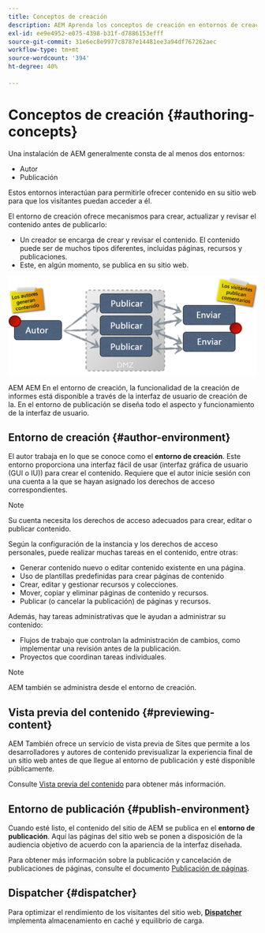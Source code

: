 ```yaml
---
title: Conceptos de creación
description: AEM Aprenda los conceptos de creación en entornos de creación, publicación y previsualización de, usando el autor.
exl-id: ee9e4952-e075-4398-b31f-d7886153efff
source-git-commit: 31e6ec8e9977c8787e14481ee3a94df767262aec
workflow-type: tm+mt
source-wordcount: '394'
ht-degree: 40%

---
```


# Conceptos de creación {#authoring-concepts}

Una instalación de AEM generalmente consta de al menos dos entornos:

* Autor
* Publicación

Estos entornos interactúan para permitirle ofrecer contenido en su sitio web para que los visitantes puedan acceder a él.

El entorno de creación ofrece mecanismos para crear, actualizar y revisar el contenido antes de publicarlo:

* Un creador se encarga de crear y revisar el contenido. El contenido puede ser de muchos tipos diferentes, incluidas páginas, recursos y publicaciones.
* Este, en algún momento, se publica en su sitio web.

![Diagrama del creador, el editor y los distribuidores](/help/sites-cloud/authoring/assets/author-publish.png)

AEM AEM En el entorno de creación, la funcionalidad de la creación de informes está disponible a través de la interfaz de usuario de creación de la. En el entorno de publicación se diseña todo el aspecto y funcionamiento de la interfaz de usuario.

## Entorno de creación {#author-environment}

El autor trabaja en lo que se conoce como el **entorno de creación**. Este entorno proporciona una interfaz fácil de usar (interfaz gráfica de usuario (GUI o IU)) para crear el contenido. Requiere que el autor inicie sesión con una cuenta a la que se hayan asignado los derechos de acceso correspondientes.

>[!NOTE]
>
>Su cuenta necesita los derechos de acceso adecuados para crear, editar o publicar contenido.

Según la configuración de la instancia y los derechos de acceso personales, puede realizar muchas tareas en el contenido, entre otras:

* Generar contenido nuevo o editar contenido existente en una página.
* Uso de plantillas predefinidas para crear páginas de contenido
* Crear, editar y gestionar recursos y colecciones.
* Mover, copiar y eliminar páginas de contenido y recursos.
* Publicar (o cancelar la publicación) de páginas y recursos.

Además, hay tareas administrativas que le ayudan a administrar su contenido:

* Flujos de trabajo que controlan la administración de cambios, como implementar una revisión antes de la publicación.
* Proyectos que coordinan tareas individuales.

>[!NOTE]
>
>AEM también se administra desde el entorno de creación.

## Vista previa del contenido {#previewing-content}

AEM También ofrece un servicio de vista previa de Sites que permite a los desarrolladores y autores de contenido previsualizar la experiencia final de un sitio web antes de que llegue al entorno de publicación y esté disponible públicamente.

Consulte [Vista previa del contenido](/help/sites-cloud/authoring/fundamentals/previewing-content.md) para obtener más información.

## Entorno de publicación {#publish-environment}

Cuando esté listo, el contenido del sitio de AEM se publica en el **entorno de publicación**. Aquí las páginas del sitio web se ponen a disposición de la audiencia objetivo de acuerdo con la apariencia de la interfaz diseñada.

Para obtener más información sobre la publicación y cancelación de publicaciones de páginas, consulte el documento [Publicación de páginas](/help/sites-cloud/authoring/fundamentals/publishing-pages.md).

## Dispatcher {#dispatcher}

Para optimizar el rendimiento de los visitantes del sitio web, **[Dispatcher](/help/implementing/dispatcher/overview.md)** implementa almacenamiento en caché y equilibrio de carga.
